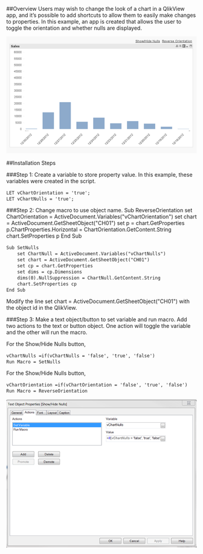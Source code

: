 ##Overview
Users may wish to change the look of a chart in a QlikView app, and it’s possible to add shortcuts to allow them to easily make changes to properties. In this example, an app is created that allows the user to toggle the orientation and whether nulls are displayed. 

![alt tag](https://github.com/kristywedel/QlikView/blob/master/QlikView1.png)



##Installation Steps

###Step 1: Create a variable to store property value.
In this example, these variables were created in the script.

	LET vChartOrientation = 'true';
	LET vChartNulls = 'true';

###Step 2: Change macro to use object name.
	Sub ReverseOrientation
		set ChartOrientation = ActiveDocument.Variables("vChartOrientation")
		set chart = ActiveDocument.GetSheetObject("CH01") 
		set p = chart.GetProperties
		p.ChartProperties.Horizontal = ChartOrientation.GetContent.String
		chart.SetProperties p
	End Sub

	Sub SetNulls
		set ChartNull = ActiveDocument.Variables("vChartNulls")	
		set chart = ActiveDocument.GetSheetObject("CH01") 
		set cp = chart.GetProperties	
		set dims = cp.Dimensions	
		dims(0).NullSuppression = ChartNull.GetContent.String	
		chart.SetProperties cp	
	End Sub

Modify the line set chart = ActiveDocument.GetSheetObject("CH01") with the object id in the QlikView.

###Step 3: Make a text object/button to set variable and run macro.
Add two actions to the text or button object. One action will toggle the variable and the other will run the macro. 

For the Show/Hide Nulls button,

	vChartNulls =if(vChartNulls = 'false', 'true', 'false') 
	Run Macro = SetNulls

For the Show/Hide Nulls button,

	vChartOrientation =if(vChartOrientation = 'false', 'true', 'false') 
	Run Macro = ReverseOrientation 

![alt tag](https://github.com/kristywedel/QlikView/blob/master/QlikView.png)

